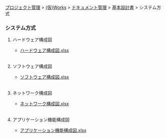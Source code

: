 [プロジェクト管理](../../../../../index.html) > [(仮)Works](../../../../index.html) > [ドキュメント管理](../../../index.html) > [基本設計書](../../index.html) > システム方式

### システム方式

1. ハードウェア構成図<br>
   * [ハードウェア構成図.xlsx](./ハードウェア構成図.xlsx)<br><br>

2. ソフトウェア構成図<br>
   * [ソフトウェア構成図.xlsx](./ソフトウェア構成図.xlsx)<br><br>

3. ネットワーク構成図<br>
   * [ネットワーク構成図.xlsx](./ネットワーク構成図.xlsx)<br><br>

4. アプリケーション機能構成図<br>
   * [アプリケーション機能構成図.xlsx](./アプリケーション機能構成図.xlsx)<br><br>

